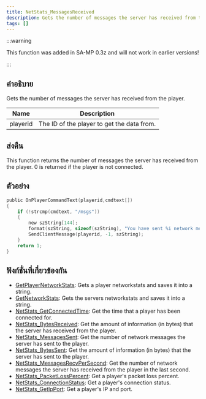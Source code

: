 ```yaml
---
title: NetStats_MessagesReceived
description: Gets the number of messages the server has received from the player.
tags: []
---
```


:::warning

This function was added in SA-MP 0.3z and will not work in earlier versions!

:::

## คำอธิบาย

Gets the number of messages the server has received from the player.

| Name     | Description                                |
| -------- | ------------------------------------------ |
| playerid | The ID of the player to get the data from. |

## ส่งคืน

This function returns the number of messages the server has received from the player. 0 is returned if the player is not connected.

## ตัวอย่าง

```c
public OnPlayerCommandText(playerid,cmdtext[])
{
    if (!strcmp(cmdtext, "/msgs"))
    {
        new szString[144];
        format(szString, sizeof(szString), "You have sent %i network messages.", NetStats_MessagesReceived(playerid));
        SendClientMessage(playerid, -1, szString);
    }
    return 1;
}
```

## ฟังก์ชั่นที่เกี่ยวข้องกัน

- [GetPlayerNetworkStats](../functions/GetPlayerNetworkStats.md): Gets a player networkstats and saves it into a string.
- [GetNetworkStats](../functions/GetNetworkStats.md): Gets the servers networkstats and saves it into a string.
- [NetStats_GetConnectedTime](../functions/NetStats_GetConnectedTime.md): Get the time that a player has been connected for.
- [NetStats_BytesReceived](../functions/NetStats_BytesReceived.md): Get the amount of information (in bytes) that the server has received from the player.
- [NetStats_MessagesSent](../functions/NetStats_MessagesSent.md): Get the number of network messages the server has sent to the player.
- [NetStats_BytesSent](../functions/NetStats_BytesSent.md): Get the amount of information (in bytes) that the server has sent to the player.
- [NetStats_MessagesRecvPerSecond](../functions/NetStats_MessagesRecvPerSecond.md): Get the number of network messages the server has received from the player in the last second.
- [NetStats_PacketLossPercent](../functions/NetStats_PacketLossPercent.md): Get a player's packet loss percent.
- [NetStats_ConnectionStatus](../functions/NetStats_ConnectionStatus.md): Get a player's connection status.
- [NetStats_GetIpPort](../functions/NetStats_GetIpPort.md): Get a player's IP and port.
